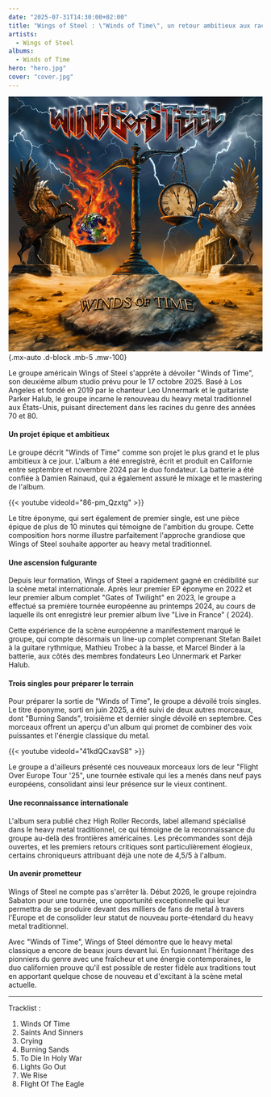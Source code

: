 ```yaml
---
date: "2025-07-31T14:30:00+02:00"
title: "Wings of Steel : \"Winds of Time\", un retour ambitieux aux racines du heavy metal"
artists:
  - Wings of Steel
albums:
  - Winds of Time
hero: "hero.jpg"
cover: "cover.jpg"
---
```


![Winds of Time](album.jpg)
{.mx-auto .d-block .mb-5 .mw-100}

Le groupe américain Wings of Steel s'apprête à dévoiler "Winds of Time", son deuxième album studio prévu pour le 17
octobre 2025. Basé à Los Angeles et fondé en 2019 par le chanteur Leo Unnermark et le guitariste Parker Halub, le groupe
incarne le renouveau du heavy metal traditionnel aux États-Unis, puisant directement dans les racines du genre des
années 70 et 80.

#### Un projet épique et ambitieux

Le groupe décrit "Winds of Time" comme son projet le plus grand et le plus ambitieux à ce jour. L'album a été
enregistré, écrit et produit en Californie entre septembre et novembre 2024 par le duo fondateur. La batterie a été
confiée à Damien Rainaud, qui a également assuré le mixage et le mastering de l'album.

{{< youtube videoId="86-pm_Qzxtg" >}}

Le titre éponyme, qui sert également de premier single, est une pièce épique de plus de 10 minutes qui témoigne de
l'ambition du groupe. Cette composition hors norme illustre parfaitement l'approche grandiose que Wings of Steel
souhaite apporter au heavy metal traditionnel.

#### Une ascension fulgurante

Depuis leur formation, Wings of Steel a rapidement gagné en crédibilité sur la scène metal internationale. Après leur
premier EP éponyme en 2022 et leur premier album complet "Gates of Twilight" en 2023, le groupe a effectué sa première
tournée européenne au printemps 2024, au cours de laquelle ils ont enregistré leur premier album live "Live in France" (
2024).

Cette expérience de la scène européenne a manifestement marqué le groupe, qui compte désormais un line-up complet
comprenant Stefan Bailet à la guitare rythmique, Mathieu Trobec à la basse, et Marcel Binder à la batterie, aux côtés
des membres fondateurs Leo Unnermark et Parker Halub.

#### Trois singles pour préparer le terrain

Pour préparer la sortie de "Winds of Time", le groupe a dévoilé trois singles. Le titre éponyme, sorti en juin 2025, a
été suivi de deux autres morceaux, dont "Burning Sands", troisième et dernier single dévoilé en septembre. Ces morceaux
offrent un aperçu d'un album qui promet de combiner des voix puissantes et l'énergie classique du metal.

{{< youtube videoId="41kdQCxavS8" >}}

Le groupe a d'ailleurs présenté ces nouveaux morceaux lors de leur "Flight Over Europe Tour '25", une tournée estivale
qui les a menés dans neuf pays européens, consolidant ainsi leur présence sur le vieux continent.

#### Une reconnaissance internationale

L'album sera publié chez High Roller Records, label allemand spécialisé dans le heavy metal traditionnel, ce qui
témoigne de la reconnaissance du groupe au-delà des frontières américaines. Les précommandes sont déjà ouvertes, et les
premiers retours critiques sont particulièrement élogieux, certains chroniqueurs attribuant déjà une note de 4,5/5 à
l'album.

#### Un avenir prometteur

Wings of Steel ne compte pas s'arrêter là. Début 2026, le groupe rejoindra Sabaton pour une tournée, une opportunité
exceptionnelle qui leur permettra de se produire devant des milliers de fans de metal à travers l'Europe et de
consolider leur statut de nouveau porte-étendard du heavy metal traditionnel.

Avec "Winds of Time", Wings of Steel démontre que le heavy metal classique a encore de beaux jours devant lui. En
fusionnant l'héritage des pionniers du genre avec une fraîcheur et une énergie contemporaines, le duo californien prouve
qu'il est possible de rester fidèle aux traditions tout en apportant quelque chose de nouveau et d'excitant à la scène
metal actuelle.

---

Tracklist :

01. Winds Of Time
02. Saints And Sinners
03. Crying
04. Burning Sands
05. To Die In Holy War
06. Lights Go Out
07. We Rise
08. Flight Of The Eagle
